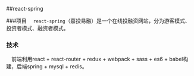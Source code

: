##react-spring

###项目
&emsp;`react-spring`（嘉投易融）是一个在线投融资网站，分为游客模式、投资者模式、融资者模式。

### 技术
&emsp;前端利用react + react-router + redux + webpack + sass + es6 + babel构建，后端spring + mysql + redis。

